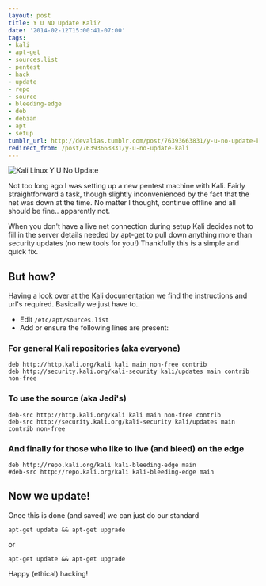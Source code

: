 ```yaml
---
layout: post
title: Y U NO Update Kali?
date: '2014-02-12T15:00:41-07:00'
tags:
- kali
- apt-get
- sources.list
- pentest
- hack
- update
- repo
- source
- bleeding-edge
- deb
- debian
- apt
- setup
tumblr_url: http://devalias.tumblr.com/post/76393663831/y-u-no-update-kali
redirect_from: /post/76393663831/y-u-no-update-kali
---
```

![Kali Linux Y U No Update](http://33.media.tumblr.com/14488aeff06565e138562d10282a1e1b/tumblr_inline_n0tm4bm9eX1qj2l0u.jpg)

Not too long ago I was setting up a new pentest machine with Kali. Fairly straightforward a task, though slightly inconvenienced by the fact that the net was down at the time. No matter I thought, continue offline and all should be fine.. apparently not.

When you don't have a live net connection during setup Kali decides not to fill in the server details needed by apt-get to pull down anything more than security updates (no new tools for you!) Thankfully this is a simple and quick fix.

## But how?

Having a look over at the [Kali documentation](http://docs.kali.org/general-use/kali-linux-sources-list-repositories) we find the instructions and url's required. Basically we just have to..

* Edit `/etc/apt/sources.list`
* Add or ensure the following lines are present:

### For general Kali repositories (aka everyone)

```
deb http://http.kali.org/kali kali main non-free contrib
deb http://security.kali.org/kali-security kali/updates main contrib non-free
```

### To use the source (aka Jedi's)

```
deb-src http://http.kali.org/kali kali main non-free contrib
deb-src http://security.kali.org/kali-security kali/updates main contrib non-free
```

### And finally for those who like to live (and bleed) on the edge

```
deb http://repo.kali.org/kali kali-bleeding-edge main
#deb-src http://repo.kali.org/kali kali-bleeding-edge main
```

## Now we update!

Once this is done (and saved) we can just do our standard

```
apt-get update && apt-get upgrade
```

or

```
apt-get update && apt-get upgrade
```

Happy (ethical) hacking!
